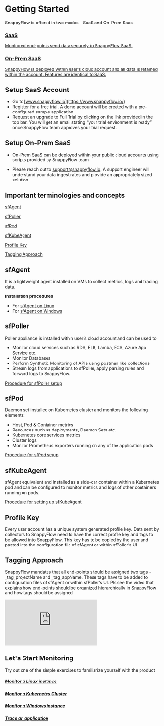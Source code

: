 # Getting Started


SnappyFlow is offered in two modes - SaaS and On-Prem Saas 

<div class="panel_container row">
   <div class="innerText"> 
   <a href="#setup-saas-account">
        <h3>SaaS</h3>Monitored end-points send data securely to SnappyFlow SaaS.</a></div>
<div class="innerText"> 
  <a href="#setup-on-prem-saas">
  <h3>On-Prem SaaS </h3>SnappyFlow is deployed within user’s cloud account and all data is retained within the account. Features are identical to SaaS.</a></div>
</div>


##  Setup SaaS Account 

- Go to [www.snappyflow.io](https://www.snappyflow.io/) 
- Register for a free trial. A demo account will be created with a pre-configured sample application 
- Request an upgrade to Full Trial by clicking on the link provided in the top bar. You will get an  email stating “your trial environment is ready” once SnappyFlow team approves your trial request. 

##  Setup On-Prem SaaS 

-  On-Prem SaaS can be deployed within your public cloud accounts using scripts provided by SnappyFlow team 

- Please reach out to [support@snappyflow.io](mailto:support@snappyflow.io). A support engineer will understand your data ingest rates and provide an appropriately sized solution 

##  Important terminologies and concepts 

[sfAgent](#sfagent)

[sfPoller](#sfpoller)

[sfPod](#sfpod)

[sfKubeAgent](#sfkubeagent)

[Profile Key](#profile-key)

[Tagging Approach](#tagging-approach)

## sfAgent

It is a lightweight agent installed on VMs to collect metrics, logs and tracing data.  

**Installation procedures**

- For [sfAgent on Linux](/docs/integrations/os/linux/sfagent_linux) 
- For [sfAgent on Windows](/docs/integrations/os/windows/sfagent_windows)

## sfPoller

Poller appliance is installed within user’s cloud account and can be used to

- Monitor cloud services such as RDS, ELB, Lamba, ECS, Azure App Service etc. 
- Monitor Databases 
- Perform Synthetic Monitoring of APIs using postman like collections 
- Stream logs from applications to sfPoller, apply parsing rules and forward logs to SnappyFlow. 

[Procedure for sfPoller setup](/docs/New_pages/sfpoller_setup)

## sfPod

Daemon set installed on Kubernetes cluster and monitors the following elements: 

- Host, Pod & Container metrics 
- Resources such as deployments, Daemon Sets etc. 
- Kubernetes core services metrics 
- Cluster logs 
- Monitor Prometheus exporters running on any of the application pods 

[Procedure for sfPod setup](/docs/integrations/kubernetes/kubernetes_monitoring_with_sfPod)

## sfKubeAgent

sfAgent equivalent and installed as a side-car container within a Kubernetes  pod and can be configured to monitor metrics and logs of other  containers running on pods. 

[Procedure for setting up sfKubeAgent](/docs/integrations/kubernetes/sfkubeagent_installation)



## Profile Key

Every user account has a unique system generated profile key. Data sent by collectors to SnappyFlow need to have the correct profile key and tags to be allowed into SnappyFlow. This key has to be copied by the user and pasted into the configuration file of sfAgent or within sfPoller’s UI



## Tagging Approach

SnappyFlow mandates that all end-points should be assigned two tags - _tag_projectName and _tag_appName. These tags have to be added to configuration files of sfAgent or within sfPoller’s UI.  Pls see the video that explains how end-points should be organized hierarchically in SnappyFlow and how tags should be assigned





<iframe  title="Key Concept" src="https://www.snappyflow.io/assets/images/Key-Concepts-production.mp4" frameBorder="0" allow="accelerometer; clipboard-write; encrypted-media; gyroscope; picture-in-picture" allowFullScreen="true" webkitallowfullscreen="true" mozallowfullscreen="true" allowtransparency="true"  autoplay="0"  ></iframe>

## Let's Start Monitoring

Try out one of the simple exercises to familiarize yourself with the product 

##### [Monitor a Linux instance](/docs/integrations/os/linux/sfagent_linux)

##### [Monitor a Kubernetes Cluster](/docs/integrations/kubernetes/kubernetes_monitoring_with_sfPod)

##### [Monitor a Windows instance](/docs/integrations/os/windows/sfagent_windows)

##### [Trace an application](/docs/Tracing/overview)



 

 

 

 

 

 